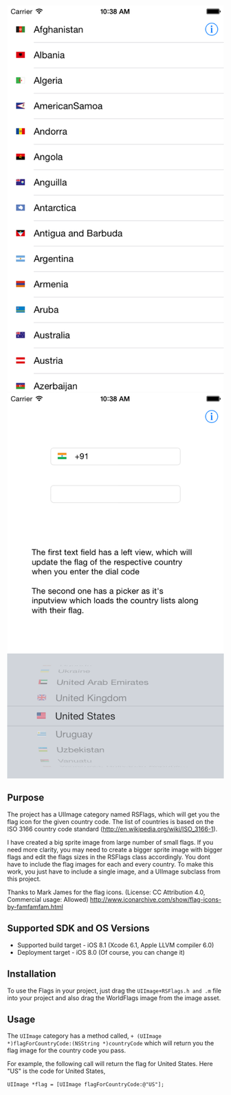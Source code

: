 ![Screenshot1](Screenshots/flag1.png)
![Screenshot2](Screenshots/flag2.png)

Purpose
--------
The project has a UIImage category named RSFlags, which will get you the flag icon for the given country code. The list of countries is based on the ISO 3166 country code standard (http://en.wikipedia.org/wiki/ISO_3166-1). 

I have created a big sprite image from large number of small flags. If you need more clarity, you may need to create a bigger sprite image with bigger flags and edit the flags sizes in the RSFlags class accordingly. You dont have to include the flag images for each and every country. To make this work, you just have to include a single image, and a UIImage subclass from this project.

Thanks to Mark James for the flag icons. (License: CC Attribution 4.0, Commercial usage: Allowed)
http://www.iconarchive.com/show/flag-icons-by-famfamfam.html

Supported SDK and OS Versions
-----------------------------
* Supported build target - iOS 8.1 (Xcode 6.1, Apple LLVM compiler 6.0)
* Deployment target - iOS 8.0 (Of course, you can change it)

Installation
-------------
To use the Flags in your project, just drag the `UIImage+RSFlags.h and .m` file into your project and also drag the WorldFlags image from the image asset.

Usage
------
The `UIImage` category has a method called,
    ```+ (UIImage *)flagForCountryCode:(NSString *)countryCode```
which will return you the flag image for the country code you pass.

For example, the following call will return the flag for United States. Here "US" is the code for United States,

    UIImage *flag = [UIImage flagForCountryCode:@"US"];



